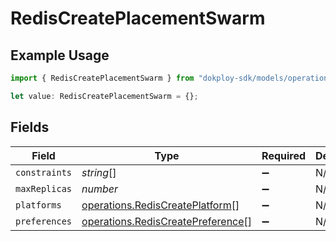 # RedisCreatePlacementSwarm

## Example Usage

```typescript
import { RedisCreatePlacementSwarm } from "dokploy-sdk/models/operations";

let value: RedisCreatePlacementSwarm = {};
```

## Fields

| Field                                                                                  | Type                                                                                   | Required                                                                               | Description                                                                            |
| -------------------------------------------------------------------------------------- | -------------------------------------------------------------------------------------- | -------------------------------------------------------------------------------------- | -------------------------------------------------------------------------------------- |
| `constraints`                                                                          | *string*[]                                                                             | :heavy_minus_sign:                                                                     | N/A                                                                                    |
| `maxReplicas`                                                                          | *number*                                                                               | :heavy_minus_sign:                                                                     | N/A                                                                                    |
| `platforms`                                                                            | [operations.RedisCreatePlatform](../../models/operations/rediscreateplatform.md)[]     | :heavy_minus_sign:                                                                     | N/A                                                                                    |
| `preferences`                                                                          | [operations.RedisCreatePreference](../../models/operations/rediscreatepreference.md)[] | :heavy_minus_sign:                                                                     | N/A                                                                                    |